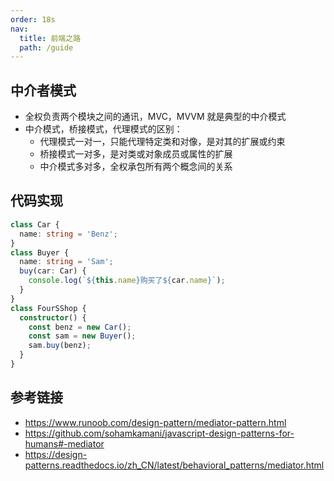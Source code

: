 ```yaml
---
order: 18s
nav:
  title: 前端之路
  path: /guide
---
```


## 中介者模式

- 全权负责两个模块之间的通讯，MVC，MVVM 就是典型的中介模式
- 中介模式，桥接模式，代理模式的区别：
  - 代理模式一对一，只能代理特定类和对像，是对其的扩展或约束
  - 桥接模式一对多，是对类或对象成员或属性的扩展
  - 中介模式多对多，全权承包所有两个概念间的关系

## 代码实现

```typescript
class Car {
  name: string = 'Benz';
}
class Buyer {
  name: string = 'Sam';
  buy(car: Car) {
    console.log(`${this.name}购买了${car.name}`);
  }
}
class FourSShop {
  constructor() {
    const benz = new Car();
    const sam = new Buyer();
    sam.buy(benz);
  }
}
```

## 参考链接

- https://www.runoob.com/design-pattern/mediator-pattern.html
- https://github.com/sohamkamani/javascript-design-patterns-for-humans#-mediator
- https://design-patterns.readthedocs.io/zh_CN/latest/behavioral_patterns/mediator.html
